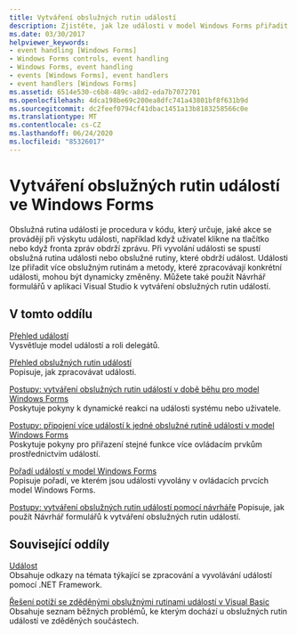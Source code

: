 ```yaml
---
title: Vytváření obslužných rutin událostí
description: Zjistěte, jak lze události v model Windows Forms přiřadit více obslužným rutinám a jak dynamicky měnit metody, které zpracovávají konkrétní události.
ms.date: 03/30/2017
helpviewer_keywords:
- event handling [Windows Forms]
- Windows Forms controls, event handling
- Windows Forms, event handling
- events [Windows Forms], event handlers
- event handlers [Windows Forms]
ms.assetid: 6514e530-c6b8-489c-a8d2-eda7b7072701
ms.openlocfilehash: 4dca198be69c200ea8dfc741a43801bf8f631b9d
ms.sourcegitcommit: dc2feef0794cf41dbac1451a13b8183258566c0e
ms.translationtype: MT
ms.contentlocale: cs-CZ
ms.lasthandoff: 06/24/2020
ms.locfileid: "85326017"
---
```

# <a name="creating-event-handlers-in-windows-forms"></a>Vytváření obslužných rutin událostí ve Windows Forms

Obslužná rutina události je procedura v kódu, který určuje, jaké akce se provádějí při výskytu události, například když uživatel klikne na tlačítko nebo když fronta zpráv obdrží zprávu. Při vyvolání události se spustí obslužná rutina události nebo obslužné rutiny, které obdrží událost. Události lze přiřadit více obslužným rutinám a metody, které zpracovávají konkrétní události, mohou být dynamicky změněny. Můžete také použít Návrhář formulářů v aplikaci Visual Studio k vytváření obslužných rutin událostí.

## <a name="in-this-section"></a>V tomto oddílu

 [Přehled událostí](events-overview-windows-forms.md)\
 Vysvětluje model událostí a roli delegátů.

 [Přehled obslužných rutin událostí](event-handlers-overview-windows-forms.md)\
 Popisuje, jak zpracovávat události.

 [Postupy: vytváření obslužných rutin událostí v době běhu pro model Windows Forms](how-to-create-event-handlers-at-run-time-for-windows-forms.md)\
 Poskytuje pokyny k dynamické reakci na události systému nebo uživatele.

 [Postupy: připojení více událostí k jedné obslužné rutině události v model Windows Forms](how-to-connect-multiple-events-to-a-single-event-handler-in-windows-forms.md)\
 Poskytuje pokyny pro přiřazení stejné funkce více ovládacím prvkům prostřednictvím událostí.

 [Pořadí událostí v model Windows Forms](order-of-events-in-windows-forms.md)\
 Popisuje pořadí, ve kterém jsou události vyvolány v ovládacích prvcích model Windows Forms.

 [Postupy: vytváření obslužných rutin událostí pomocí návrháře](https://docs.microsoft.com/previous-versions/visualstudio/visual-studio-2010/zwwsdtbk(v=vs.100)) Popisuje, jak použít Návrhář formulářů k vytváření obslužných rutin událostí.

## <a name="related-sections"></a>Související oddíly

 [Událost](../../standard/events/index.md)\
 Obsahuje odkazy na témata týkající se zpracování a vyvolávání událostí pomocí .NET Framework.

 [Řešení potíží se zděděnými obslužnými rutinami událostí v Visual Basic](../../visual-basic/programming-guide/language-features/events/troubleshooting-inherited-event-handlers.md)\
 Obsahuje seznam běžných problémů, ke kterým dochází u obslužných rutin událostí ve zděděných součástech.
